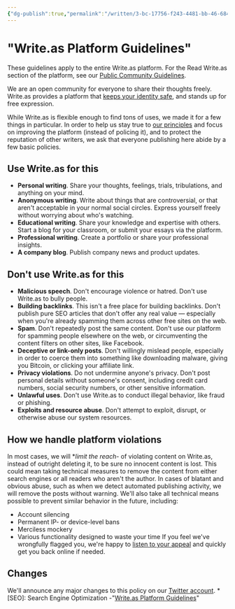 ```yaml
---
{"dg-publish":true,"permalink":"/written/3-bc-17756-f243-4481-bb-46-684631293-f26/","dgHomeLink":true,"dgPassFrontmatter":false}
---
```


# "Write.as Platform Guidelines" 

These guidelines apply to the entire Write.as platform. For the Read Write.as section of the platform, see our [Public Community Guidelines](https://read.write.as/community).

We are an open community for everyone to share their thoughts freely. Write.as provides a platform that [keeps your identity safe](https://write.as/privacy), and stands up for free expression.

While Write.as is flexible enough to find tons of uses, we made it for a few things in particular. In order to help us stay true to [our principles](/principles) and focus on improving the platform (instead of policing it), and to protect the reputation of other writers, we ask that everyone publishing here abide by a few basic policies.

## Use Write.as for this
  - **Personal writing**. Share your thoughts, feelings, trials, tribulations, and anything on your mind.
  - **Anonymous writing**. Write about things that are controversial, or that aren't acceptable in your normal social circles. Express yourself freely without worrying about who's watching.
  - **Educational writing**. Share your knowledge and expertise with others. Start a blog for your classroom, or submit your essays via the platform.
  - **Professional writing**. Create a portfolio or share your professional insights.
  - **A company blog**. Publish company news and product updates.

## Don't use Write.as for this
  - **Malicious speech**. Don't encourage violence or hatred. Don't use Write.as to bully people.
  - **Building backlinks**. This isn't a free place for building backlinks. Don't publish pure SEO articles that don't offer any real value — especially when you're already spamming them across other free sites on the web.
  - **Spam**. Don't repeatedly post the same content. Don't use our platform for spamming people elsewhere on the web, or circumventing the content filters on other sites, like Facebook.
  - **Deceptive or link-only posts**. Don't willingly mislead people, especially in order to coerce them into something like downloading malware, giving you Bitcoin, or clicking your affiliate link.
  - **Privacy violations**. Do not undermine anyone's privacy. Don't post personal details without someone's consent, including credit card numbers, social security numbers, or other sensitive information.
  - **Unlawful uses**. Don't use Write.as to conduct illegal behavior, like fraud or phishing.
  - **Exploits and resource abuse**. Don't attempt to exploit, disrupt, or otherwise abuse our system resources.
## How we handle platform violations
In most cases, we will **limit the reach*- of violating content on Write.as, instead of outright deleting it, to be sure no innocent content is lost. This could mean taking technical measures to remove the content from either search engines or all readers who aren't the author.
In cases of blatant and obvious abuse, such as when we detect automated publishing activity, we will remove the posts without warning. We'll also take all technical means possible to prevent similar behavior in the future, including:
  - Account silencing
  - Permanent IP- or device-level bans
  - Merciless mockery
  - Various functionality designed to waste your time
If you feel we've wrongfully flagged you, we're happy to [listen to your appeal](https://write.as/contact) and quickly get you back online if needed.
## Changes
We'll announce any major changes to this policy on our [Twitter account](https://twitter.com/writeas**).
  *[SEO]: Search Engine Optimization
-"[Write.as Platform Guidelines](https://write.as/guidelines)"